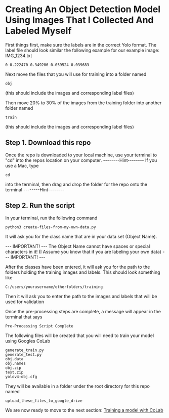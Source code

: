 # Creating An Object Detection Model Using Images That I Collected And Labeled Myself

First things first, make sure the labels are in the correct Yolo format.
The label file should look similar the following example for our example image:
IMG_1234.txt
```
0 0.222470 0.349206 0.059524 0.039683
```

Next move the files that you will use for training into a folder named
```
obj
```
(this should include the images and corresponding label files)

Then move 20% to 30% of the images from the training folder into another folder named
```
train
```
(this should include the images and corresponding label files)

## Step 1. Download this repo
Once the repo is downloaded to your local machine, use your terminal to "cd" into the repos location on your computer.
--------Hint--------
If you use a Mac, type
```
cd
```
into the terminal, then drag and drop the folder for the repo onto the terminal
--------Hint--------

## Step 2. Run the script
In your terminal, run the following command
```
python3 create-files-from-my-own-data.py
```

It will ask you for the class name that are in your data set (Object Name).

--- IMPORTANT! ---
The Object Name cannot have spaces or special characters in it!
(I Assume you know that if you are labeling your own data)
--- IMPORTANT! ---

After the classes have been entered, it will ask you for the path to the folders holding the training images and labels.
This should look something like
```
C:/users/yourusername/otherfolders/training
```

Then it will ask you to enter the path to the images and labels that will be used for validation

Once the pre-processing steps are complete, a message will appear in the terminal that says
```
Pre-Processing Script Complete
```

The following files will be created that you will need to train your model using Googles CoLab
```
generate_train.py
generate_test.py
obj.data
obj.names
obj.zip
test.zip
yolov4-obj.cfg
```

They will be available in a folder under the root directory for this repo named
```
upload_these_files_to_google_drive
```

We are now ready to move to the next section:
[Training a model with CoLab](https://github.com/JPM-Tech/Object-Detection/tree/master/Training/Train-a-model-with-CoLab)
